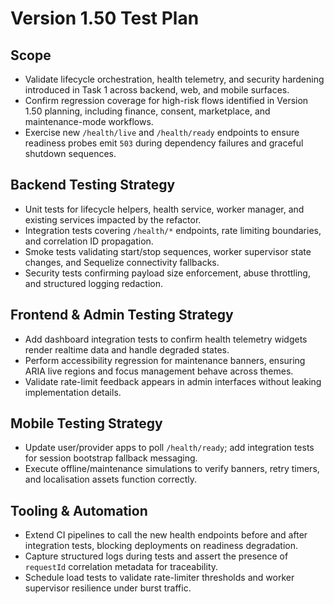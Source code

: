 # Version 1.50 Test Plan

## Scope
- Validate lifecycle orchestration, health telemetry, and security hardening introduced in Task 1 across backend, web, and mobile surfaces.
- Confirm regression coverage for high-risk flows identified in Version 1.50 planning, including finance, consent, marketplace, and maintenance-mode workflows.
- Exercise new `/health/live` and `/health/ready` endpoints to ensure readiness probes emit `503` during dependency failures and graceful shutdown sequences.

## Backend Testing Strategy
- Unit tests for lifecycle helpers, health service, worker manager, and existing services impacted by the refactor.
- Integration tests covering `/health/*` endpoints, rate limiting boundaries, and correlation ID propagation.
- Smoke tests validating start/stop sequences, worker supervisor state changes, and Sequelize connectivity fallbacks.
- Security tests confirming payload size enforcement, abuse throttling, and structured logging redaction.

## Frontend & Admin Testing Strategy
- Add dashboard integration tests to confirm health telemetry widgets render realtime data and handle degraded states.
- Perform accessibility regression for maintenance banners, ensuring ARIA live regions and focus management behave across themes.
- Validate rate-limit feedback appears in admin interfaces without leaking implementation details.

## Mobile Testing Strategy
- Update user/provider apps to poll `/health/ready`; add integration tests for session bootstrap fallback messaging.
- Execute offline/maintenance simulations to verify banners, retry timers, and localisation assets function correctly.

## Tooling & Automation
- Extend CI pipelines to call the new health endpoints before and after integration tests, blocking deployments on readiness degradation.
- Capture structured logs during tests and assert the presence of `requestId` correlation metadata for traceability.
- Schedule load tests to validate rate-limiter thresholds and worker supervisor resilience under burst traffic.
